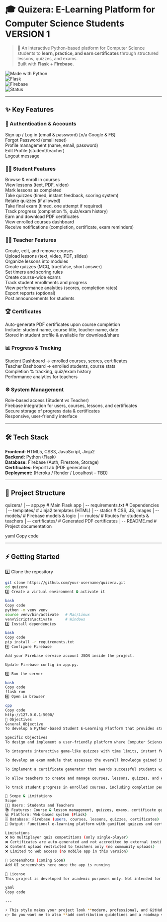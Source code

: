 # 🎓 Quizera: E-Learning Platform for Computer Science Students VERSION 1

> 🚀 An interactive Python-based platform for Computer Science students to **learn, practice, and earn certificates** through structured lessons, quizzes, and exams.  
> Built with **Flask** + **Firebase**.  

![Made with Python](https://img.shields.io/badge/Made%20with-Python-blue?logo=python)  
![Flask](https://img.shields.io/badge/Framework-Flask-black?logo=flask)  
![Firebase](https://img.shields.io/badge/Database-Firebase-orange?logo=firebase)  
![Status](https://img.shields.io/badge/Status-Development-yellow)  

---

## ✨ Key Features  

### 🔐 Authentication & Accounts  
Sign up / Log in (email & password) [n/a Google & FB]  
Forgot Password (email reset)  
Profile management (name, email, password)  
Edit Profile (student/teacher)  
Logout message  

### 👩‍🎓 Student Features  
Browse & enroll in courses  
View lessons (text, PDF, video)  
Mark lessons as completed  
Take quizzes (timed, instant feedback, scoring system)  
Retake quizzes (if allowed)  
Take final exam (timed, one attempt if required)  
Track progress (completion %, quiz/exam history)  
Earn and download PDF certificates  
View enrolled courses dashboard  
Receive notifications (completion, certificate, exam reminders)  

### 👩‍🏫 Teacher Features  
Create, edit, and remove courses  
Upload lessons (text, video, PDF, slides)  
Organize lessons into modules  
Create quizzes (MCQ, true/false, short answer)  
Set timers and scoring rules  
Create course-wide exams  
Track student enrollments and progress  
View performance analytics (scores, completion rates)  
Export reports (optional)  
Post announcements for students  

### 🏆 Certificates  
Auto-generate PDF certificates upon course completion  
Include: student name, course title, teacher name, date  
Stored in student profile & available for download/share  

### 📊 Progress & Tracking  
Student Dashboard → enrolled courses, scores, certificates  
Teacher Dashboard → enrolled students, course stats  
Completion % tracking, quiz/exam history  
Performance analytics for teachers  

### ⚙️ System Management  
Role-based access (Student vs Teacher)  
Firebase integration for users, courses, lessons, and certificates  
Secure storage of progress data & certificates  
Responsive, user-friendly interface  

---

## 🛠️ Tech Stack  

**Frontend:** HTML5, CSS3, JavaScript, Jinja2  
**Backend:** Python (Flask)  
**Database:** Firebase (Auth, Firestore, Storage)  
**Certificates:** ReportLab (PDF generation)  
**Deployment:** (Heroku / Render / Localhost – TBD)  

---

## 📂 Project Structure  

quizera/
│-- app.py # Main Flask app
│-- requirements.txt # Dependencies
│-- templates/ # Jinja2 templates (HTML)
│-- static/ # CSS, JS, images
│-- models/ # Firebase models & logic
│-- routes/ # Routes for students & teachers
│-- certificates/ # Generated PDF certificates
│-- README.md # Project documentation

yaml
Copy code

---

## ⚡ Getting Started  

1️⃣ Clone the repository  
```bash
git clone https://github.com/your-username/quizera.git
cd quizera
2️⃣ Create a virtual environment & activate it

bash
Copy code
python -m venv venv
source venv/bin/activate   # Mac/Linux
venv\Scripts\activate      # Windows
3️⃣ Install dependencies

bash
Copy code
pip install -r requirements.txt
4️⃣ Configure Firebase

Add your Firebase service account JSON inside the project.

Update Firebase config in app.py.

5️⃣ Run the server

bash
Copy code
flask run
6️⃣ Open in browser

cpp
Copy code
http://127.0.0.1:5000/
🎯 Objectives
General Objective
To develop a Python-based Student E-Learning Platform that provides structured lessons, interactive quizzes, and certificates of completion.

Specific Objectives
To design and implement a user-friendly platform where Computer Science students can enroll in and study.

To integrate interactive game-like quizzes with time limits, instant feedback, and a scoring system to enhance engagement.

To develop an exam module that assesses the overall knowledge gained in a course.

To implement a certificate generator that awards successful students with a digital PDF certificate.

To allow teachers to create and manage courses, lessons, quizzes, and exams.

To track student progress in enrolled courses, including completion percentages and quiz/exam performance.

📌 Scope & Limitations
Scope
👩‍🎓 Users: Students and Teachers
📚 Features: Course & lesson management, quizzes, exams, certificate generation, progress tracking
💻 Platform: Web-based system (Flask)
🗄️ Database: Firebase (users, courses, lessons, quizzes, certificates)
📜 Output: Functional e-learning platform with gamified quizzes and certification

Limitations
❌ No multiplayer quiz competitions (only single-player)
❌ Certificates are auto-generated and not accredited by external institutions
❌ Content upload restricted to teachers only (no community uploads)
❌ Limited to web access (no mobile app in this version)

📸 Screenshots (Coming Soon)
Add UI screenshots here once the app is running

📜 License
This project is developed for academic purposes only. Not intended for commercial use.

yaml
Copy code

---

⚡ This style makes your project look **modern, professional, and GitHub showcase-ready**.  
👉 Do you want me to also **add contribution guidelines and a roadmap section** so it looks like a collaborative open-
